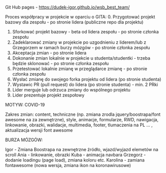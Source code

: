 Git Hub pages - https://dudek-igor.github.io/wsb_best_team/

Proces współpracy w projekcie w oparciu o GITA:
0. Przygotować projekt bazowy dla zespołu - po stronie lidera (publiczne repo dla projektu)
1. Sforkować projekt bazowy - beta od lidera zespołu - po stronie członka zespołu
2. Zadeklarować zmiany w projekcie po uzgodnieniu z liderem/lub z Grzegorzem w ramach burzy mózgów - po stronie członka zespołu
3. Akceptacja zmian  - po stronie lidera
4. Dokonanie zmian lokalnie w projekcie u studenta/studentki - trzeba będzie sklonować  - po stronie członka zespołu
5. Przetestować lokalnie zmianę w przeglądarce zmianę - po stronie członka zespołu
6. Wysłać zmianę do swojego forka projektu od lidera (po stronie studenta)
7. Wystawic PR (pull request) do lidera (po stronie studenta) - min. 2 PRki
8. Lider merguje lub odrzuca zmiany do wspólnego projektu
9. Lider prezentuje projekt zespołowy

MOTYW: COVID-19 

Zakres zmian: content, techniczne (np. zmiana zrodla jquery/boostrapa/font awesome na za zewnętrzne), style, animacje, formularze, RWD, nawigacja, linkowanie, obrazki,
walidacje, multimedia, footer, tlumaczenia na PL ... , aktualizacja wersji font awesome 

BURZA MÓZGÓW:

Igor - Zmiana Boostrapa na zewnętrzne źródło, wjazd/wyjazd elemetów na scroll
Ania - linkowanie, obrazki
Kuba - animacja navbara
Grzegorz - dodanie loadingu (page load), zmiana koloru etc.
Karolina - zamiana fontawesome (nowa wersja, zmiana ikon na koronawirusowe)

